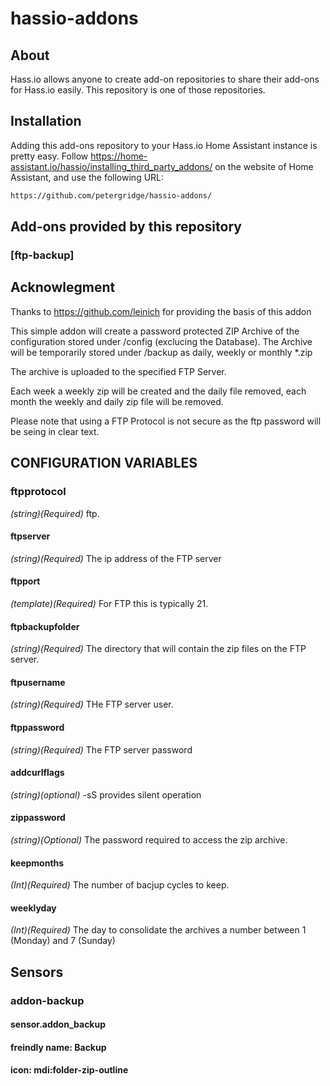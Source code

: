 # hassio-addons

## About

Hass.io allows anyone to create add-on repositories to share their add-ons for
Hass.io easily. This repository is one of those repositories.


## Installation

Adding this add-ons repository to your Hass.io Home Assistant instance is
pretty easy. Follow https://home-assistant.io/hassio/installing_third_party_addons/ on the
website of Home Assistant, and use the following URL:

```txt
https://github.com/petergridge/hassio-addons/
```

## Add-ons provided by this repository

### [ftp-backup]

## Acknowlegment
Thanks to https://github.com/leinich for providing the basis of this addon

This simple addon will create a password protected ZIP Archive of the configuration stored under /config (exclucing the Database).
The Archive will be temporarily stored under /backup as daily, weekly or monthly *.zip

The archive is uploaded to the specified FTP Server.

Each week a weekly zip will be created and the daily file removed, each month the weekly and daily zip file will be removed.

Please note that using a FTP Protocol is not secure as the ftp password will be seing in clear text.

## CONFIGURATION VARIABLES

### ftpprotocol
*(string)(Required)* ftp.
#### ftpserver
*(string)(Required)* The ip address of the FTP server
#### ftpport
*(template)(Required)* For FTP this is typically 21.
#### ftpbackupfolder
*(string)(Required)* The directory that will contain the zip files on the FTP server.
#### ftpusername 
*(string)(Required)* THe FTP server user.
#### ftppassword
*(string)(Required)* The FTP server password
#### addcurlflags
*(string)(optional)* -sS provides silent operation
#### zippassword
*(string)(Optional)* The password required to access the zip archive.
#### keepmonths 
*(Int)(Required)* The number of bacjup cycles to keep.
#### weeklyday
*(Int)(Required)* The day to consolidate the archives a number between 1 (Monday) and 7 (Sunday)

## Sensors

### addon-backup

#### sensor.addon_backup
#### freindly name: Backup
#### icon: mdi:folder-zip-outline

